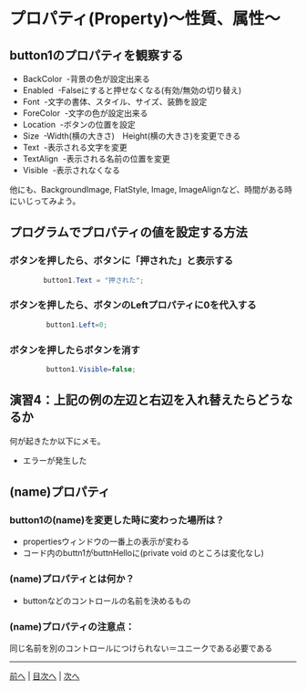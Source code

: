 # プロパティ(Property)～性質、属性～

## button1のプロパティを観察する

- BackColor
  -背景の色が設定出来る
- Enabled
  -Falseにすると押せなくなる(有効/無効の切り替え)
- Font
  -文字の書体、スタイル、サイズ、装飾を設定
- ForeColor
  -文字の色が設定出来る
- Location
  -ボタンの位置を設定
- Size
  -Width(横の大きさ)　Height(横の大きさ)を変更できる
- Text
  -表示される文字を変更
- TextAlign
  -表示される名前の位置を変更
- Visible
  -表示されなくなる

他にも、BackgroundImage, FlatStyle, Image, ImageAlignなど、時間がある時にいじってみよう。

## プログラムでプロパティの値を設定する方法
### ボタンを押したら、ボタンに「押された」と表示する

```cs
　　　　　button1.Text = "押された";
```

### ボタンを押したら、ボタンのLeftプロパティに0を代入する

```cs
         button1.Left=0;
```

### ボタンを押したらボタンを消す

```cs
         button1.Visible=false;
```

## 演習4：上記の例の左辺と右辺を入れ替えたらどうなるか
何が起きたか以下にメモ。

- エラーが発生した

## (name)プロパティ
### button1の(name)を変更した時に変わった場所は？
- propertiesウィンドウの一番上の表示が変わる
- コード内のbuttn1がbuttnHelloに(private void のところは変化なし)

### (name)プロパティとは何か？
- buttonなどのコントロールの名前を決めるもの

### (name)プロパティの注意点：
同じ名前を別のコントロールにつけられない＝ユニークである必要である

---

[前へ](03.md) | [目次へ](README.md#%E7%9B%AE%E6%AC%A1) | [次へ](05.md)
